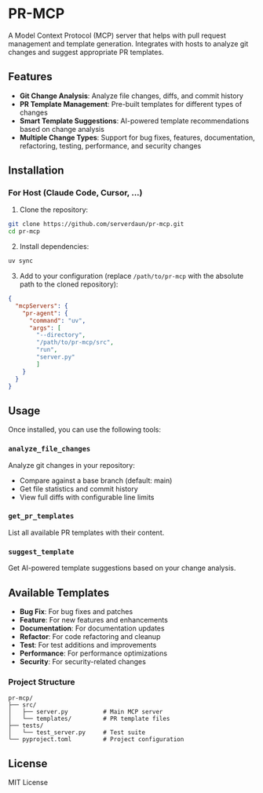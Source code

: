 # PR-MCP

A Model Context Protocol (MCP) server that helps with pull request management and template generation. Integrates with hosts to analyze git changes and suggest appropriate PR templates.

## Features

- **Git Change Analysis**: Analyze file changes, diffs, and commit history
- **PR Template Management**: Pre-built templates for different types of changes
- **Smart Template Suggestions**: AI-powered template recommendations based on change analysis
- **Multiple Change Types**: Support for bug fixes, features, documentation, refactoring, testing, performance, and security changes

## Installation

### For Host (Claude Code, Cursor, ...)

1. Clone the repository:
```bash
git clone https://github.com/serverdaun/pr-mcp.git
cd pr-mcp
```

2. Install dependencies:
```bash
uv sync
```

3. Add to your configuration (replace `/path/to/pr-mcp` with the absolute path to the cloned repository):
```json
{
  "mcpServers": {
    "pr-agent": {
      "command": "uv",
      "args": [
        "--directory",
        "/path/to/pr-mcp/src",
        "run",
        "server.py"
        ]
    }
  }
}
```

## Usage

Once installed, you can use the following tools:

### `analyze_file_changes`
Analyze git changes in your repository:
- Compare against a base branch (default: main)
- Get file statistics and commit history
- View full diffs with configurable line limits

### `get_pr_templates`
List all available PR templates with their content.

### `suggest_template`
Get AI-powered template suggestions based on your change analysis.

## Available Templates

- **Bug Fix**: For bug fixes and patches
- **Feature**: For new features and enhancements
- **Documentation**: For documentation updates
- **Refactor**: For code refactoring and cleanup
- **Test**: For test additions and improvements
- **Performance**: For performance optimizations
- **Security**: For security-related changes


### Project Structure

```
pr-mcp/
├── src/
│   ├── server.py          # Main MCP server
│   └── templates/         # PR template files
├── tests/
│   └── test_server.py     # Test suite
└── pyproject.toml         # Project configuration
```

## License

MIT License
